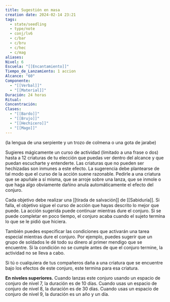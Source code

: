 ```yaml
---
title: Sugestión en masa
creation date: 2024-02-14 23:21
tags:
  - state/seedling
  - type/note
  - conj/lv6
  - c/bar
  - c/bru
  - c/hec
  - c/mag
aliases: 
Nivel: 6
Escuela: "[[Encantamiento]]"
Tiempo_de_Lanzamiento: 1 accion
Alcance: "60"
Componente:
  - "[[Verbal]]"
  - "[[Material]]"
Duración: 24 horas
Ritual: 
Concentración: 
Clases:
  - "[[Bardo]]"
  - "[[Brujo]]"
  - "[[Hechicero]]"
  - "[[Mago]]"
---
```

(la lengua de una serpiente y un trozo de colmena o una gota de jarabe)

Sugieres mágicamente un curso de actividad (limitado a una frase o dos) hasta a 12 criaturas de tu elección que puedas ver dentro del alcance y que puedan escucharte y entenderte. Las criaturas que no pueden ser hechizadas son inmunes a este efecto. La sugerencia debe plantearse de tal modo que el curso de la acción suene razonable. Pedirle a una criatura que se apuñale a sí misma, que se arroje sobre una lanza, que se inmole o que haga algo obviamente dañino anula automáticamente el efecto del conjuro.

Cada objetivo debe realizar una [[tirada de salvación]] de [[Sabiduría]]. Si falla, el objetivo sigue el curso de acción que hayas descrito lo mejor que puede. La acción sugerida puede continuar mientras dure el conjuro. Si se puede completar en poco tiempo, el conjuro acaba cuando el sujeto termina lo que se le pidió que hiciera.

También puedes especificar las condiciones que activarán una tarea especial mientras dure el conjuro. Por ejemplo, puedes sugerir que un grupo de soldados le dé todo su dinero al primer mendigo que se encuentre. Si la condición no se cumple antes de que el conjuro termine, la actividad no se lleva a cabo.

Si tú o cualquiera de tus compañeros daña a una criatura que se encuentre bajo los efectos de este conjuro, este termina para esa criatura.

**En niveles superiores.** Cuando lanzas este conjuro usando un espacio de conjuro de nivel 7, la duración es de 10 días. Cuando usas un espacio de conjuro de nivel 8, la duración es de 30 días. Cuando usas un espacio de conjuro de nivel 9, la duración es un año y un día.
